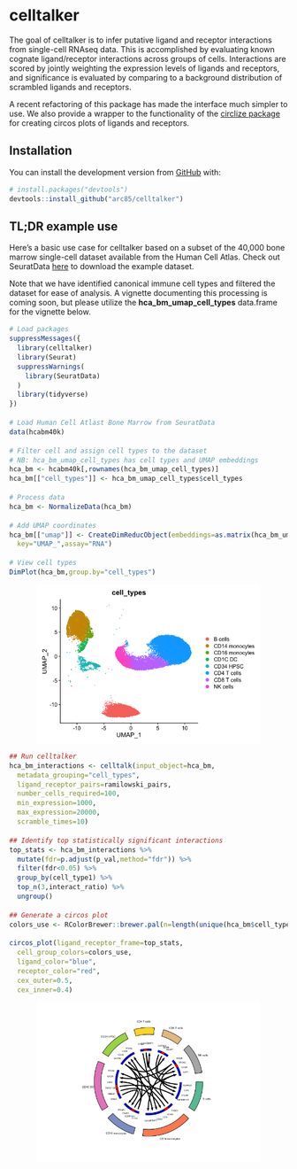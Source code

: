 
<!-- README.md is generated from README.Rmd. Please edit that file -->

# celltalker

The goal of celltalker is to infer putative ligand and receptor
interactions from single-cell RNAseq data. This is accomplished by
evaluating known cognate ligand/receptor interactions across groups of
cells. Interactions are scored by jointly weighting the expression
levels of ligands and receptors, and significance is evaluated by
comparing to a background distribution of scrambled ligands and
receptors.

A recent refactoring of this package has made the interface much simpler
to use. We also provide a wrapper to the functionality of the [circlize
package](https://jokergoo.github.io/circlize_book/book/) for creating
circos plots of ligands and receptors.

## Installation

You can install the development version from
[GitHub](https://github.com/) with:

``` r
# install.packages("devtools")
devtools::install_github("arc85/celltalker")
```

## TL;DR example use

Here’s a basic use case for celltalker based on a subset of the 40,000
bone marrow single-cell dataset available from the Human Cell Atlas.
Check out SeuratData [here](https://github.com/satijalab/seurat-data) to
download the example dataset.

Note that we have identified canonical immune cell types and filtered
the dataset for ease of analysis. A vignette documenting this processing
is coming soon, but please utilize the **hca_bm_umap_cell_types**
data.frame for the vignette below.

``` r
# Load packages
suppressMessages({
  library(celltalker)
  library(Seurat)
  suppressWarnings(
    library(SeuratData)
  )
  library(tidyverse)
})

# Load Human Cell Atlast Bone Marrow from SeuratData
data(hcabm40k)

# Filter cell and assign cell types to the dataset
# NB: hca_bm_umap_cell_types has cell types and UMAP embeddings
hca_bm <- hcabm40k[,rownames(hca_bm_umap_cell_types)]
hca_bm[["cell_types"]] <- hca_bm_umap_cell_types$cell_types

# Process data
hca_bm <- NormalizeData(hca_bm)

# Add UMAP coordinates
hca_bm[["umap"]] <- CreateDimReducObject(embeddings=as.matrix(hca_bm_umap_cell_types[,1:2]),
  key="UMAP_",assay="RNA")

# View cell types
DimPlot(hca_bm,group.by="cell_types")
```

<img src="man/figures/README-example-1.png" width="80%" style="display:block; margin:auto;" />

``` r
## Run celltalker
hca_bm_interactions <- celltalk(input_object=hca_bm,
  metadata_grouping="cell_types",
  ligand_receptor_pairs=ramilowski_pairs,
  number_cells_required=100,
  min_expression=1000,
  max_expression=20000,
  scramble_times=10)

## Identify top statistically significant interactions
top_stats <- hca_bm_interactions %>%
  mutate(fdr=p.adjust(p_val,method="fdr")) %>%
  filter(fdr<0.05) %>%
  group_by(cell_type1) %>%
  top_n(3,interact_ratio) %>%
  ungroup()

## Generate a circos plot
colors_use <- RColorBrewer::brewer.pal(n=length(unique(hca_bm$cell_types)),"Set2")

circos_plot(ligand_receptor_frame=top_stats,
  cell_group_colors=colors_use,
  ligand_color="blue",
  receptor_color="red",
  cex_outer=0.5,
  cex_inner=0.4)
```

<img src="man/figures/README-example-2.png" width="80%" style="display:block; margin:auto;" />
